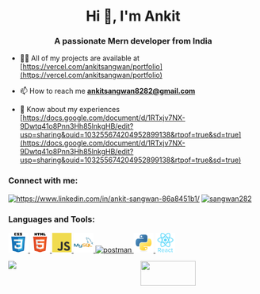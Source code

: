 <h1 align="center">Hi 👋, I'm Ankit</h1>
<h3 align="center">A passionate Mern developer from India</h3>

- 👨‍💻 All of my projects are available at [https://vercel.com/ankitsangwan/portfolio](https://vercel.com/ankitsangwan/portfolio)

- 📫 How to reach me **ankitsangwan8282@gmail.com**

- 📄 Know about my experiences [https://docs.google.com/document/d/1RTxjv7NX-9Dwtq41o8Pnn3Hh85lnkgHB/edit?usp=sharing&ouid=103255674204952899138&rtpof=true&sd=true](https://docs.google.com/document/d/1RTxjv7NX-9Dwtq41o8Pnn3Hh85lnkgHB/edit?usp=sharing&ouid=103255674204952899138&rtpof=true&sd=true)

<h3 align="left">Connect with me:</h3>
<p align="left">
<a href="https://linkedin.com/in/https://www.linkedin.com/in/ankit-sangwan-86a8451b1/" target="blank"><img align="center" src="https://raw.githubusercontent.com/rahuldkjain/github-profile-readme-generator/master/src/images/icons/Social/linked-in-alt.svg" alt="https://www.linkedin.com/in/ankit-sangwan-86a8451b1/" height="30" width="40" /></a>
<a href="https://instagram.com/sangwan282" target="blank"><img align="center" src="https://raw.githubusercontent.com/rahuldkjain/github-profile-readme-generator/master/src/images/icons/Social/instagram.svg" alt="sangwan282" height="30" width="40" /></a>
</p>

<h3 align="left">Languages and Tools:</h3>
<p align="left"> <a href="https://www.w3schools.com/css/" target="_blank" rel="noreferrer"> <img src="https://raw.githubusercontent.com/devicons/devicon/master/icons/css3/css3-original-wordmark.svg" alt="css3" width="40" height="40"/> </a> <a href="https://www.w3.org/html/" target="_blank" rel="noreferrer"> <img src="https://raw.githubusercontent.com/devicons/devicon/master/icons/html5/html5-original-wordmark.svg" alt="html5" width="40" height="40"/> </a> <a href="https://developer.mozilla.org/en-US/docs/Web/JavaScript" target="_blank" rel="noreferrer"> <img src="https://raw.githubusercontent.com/devicons/devicon/master/icons/javascript/javascript-original.svg" alt="javascript" width="40" height="40"/> </a> <a href="https://www.mysql.com/" target="_blank" rel="noreferrer"> <img src="https://raw.githubusercontent.com/devicons/devicon/master/icons/mysql/mysql-original-wordmark.svg" alt="mysql" width="40" height="40"/> </a> <a href="https://postman.com" target="_blank" rel="noreferrer"> <img src="https://www.vectorlogo.zone/logos/getpostman/getpostman-icon.svg" alt="postman" width="40" height="40"/> </a> <a href="https://www.python.org" target="_blank" rel="noreferrer"> <img src="https://raw.githubusercontent.com/devicons/devicon/master/icons/python/python-original.svg" alt="python" width="40" height="40"/> </a> <a href="https://reactjs.org/" target="_blank" rel="noreferrer"> <img src="https://raw.githubusercontent.com/devicons/devicon/master/icons/react/react-original-wordmark.svg" alt="react" width="40" height="40"/> </a> </p>

<img align="left" width="47%"  src="https://github-readme-stats.vercel.app/api?username=AnkitSangwan8282&theme=radical" />
<img align="right" width="47%" height="50px" src="https://github-readme-stats.vercel.app/api/top-langs/?username=AnkitSangwan8282&layout=compact)](https://github.com/anuraghazra/github-readme-stats" />
